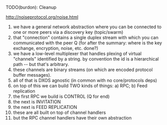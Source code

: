 TODO(burdon): Cleanup

http://noiseprotocol.org/noise.html

1. we have a general network abstraction where you can be connected to one or more peers via a discovery key (topic/swarm)
2. that "connection" contains a single duplex stream with which you can communicated with the peer
Q (for after the summary: where is the key exchange, encryption, noise, etc. done?)
3. we have a low-level multiplexer that handles plexing of virtual "channels" identified by a string. by convention the id is a hierarchical path -- but that's arbitrary.
4. these channels are binary streams (on which are encoded protocol buffer messages).
5. all of that is DXOS agnostic (in common with no core/protocols deps) 
6. on top of this we can build TWO kinds of things: a) RPC; b) Feed replication
7. the first RPC we build is CONTROL (Q for end) 
8. the next is INVITATION
9. the next is FEED REPLICATION
10. these are all built on top of channel handlers 
11. but the RPC channel handlers have their own abstraction